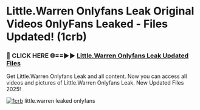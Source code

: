 # Little.Warren Onlyfans Leak Original Videos 0nlyFans Leaked - Files Updated! (1crb)

<h3>🔴 CLICK HERE 🌐==►► <a href="https://tinyurl.com/3hn5wdd3" rel="nofollow">Little.Warren Onlyfans Leak Updated Files</a></h3>

Get Little.Warren Onlyfans Leak and all content. Now you can access all videos and pictures of Little.Warren Onlyfans Leak. New Updated Files 2025!

[![1crb](https://i.imgur.com/4HnBqBT.gif)](https://tinyurl.com/3hn5wdd3)
little.warren leaked onlyfans